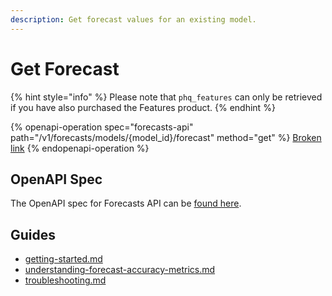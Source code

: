```yaml
---
description: Get forecast values for an existing model.
---
```


# Get Forecast

{% hint style="info" %}
Please note that `phq_features` can only be retrieved if you have also purchased the Features product.
{% endhint %}

{% openapi-operation spec="forecasts-api" path="/v1/forecasts/models/{model_id}/forecast" method="get" %}
[Broken link](broken-reference)
{% endopenapi-operation %}

## OpenAPI Spec

The OpenAPI spec for Forecasts API can be [found here](https://api.predicthq.com/docs/?urls.primaryName=Forecasts+API).

## Guides

* [getting-started.md](../../../getting-started/guides/forecasts-api-guides/getting-started.md "mention")
* [understanding-forecast-accuracy-metrics.md](../../../getting-started/guides/forecasts-api-guides/understanding-forecast-accuracy-metrics.md "mention")
* [troubleshooting.md](../../../getting-started/guides/forecasts-api-guides/troubleshooting.md "mention")

